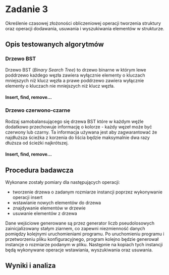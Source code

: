 # Zadanie 3

Określenie czasowej złożoności obliczeniowej operacji tworzenia struktury oraz operacji dodawania, usuwania i
wyszukiwania elementów w strukturze.

## Opis testowanych algorytmów

### Drzewo BST

Drzewo BST (_Binary Search Tree_) to drzewo binarne w którym lewe poddrzewo każdego węzła zawiera wyłącznie elementy o
kluczach mniejszych niż klucz węzła a prawe poddrzewo zawiera wyłącznie elementy o kluczach nie mniejszych niż klucz
węzła.

#### Insert, find, remove...

### Drzewo czerwono-czarne

Rodzaj samobalansującego się drzewa BST które w każdym węźle dodatkowo przechowuje informację o kolorze - każdy węzeł
może być czerwony lub czarny. Ta informacja używana jest aby zagwarantować że najdłuższa ścieżka z korzenia do liścia
będzie maksymalnie dwa razy dłuższa od ścieżki najkrótszej.

#### Insert, find, remove...

## Procedura badawcza

Wykonane zostały pomiary dla następujących operacji:

-   tworzenie drzewa o zadanym rozmiarze instancji poprzez wykonywanie operacji insert
-   wstawianie nowych elementów do drzewa
-   znajdywanie elementów w drzewie
-   usuwanie elementów z drzewa

Dane wejściowe generowane są przez generator liczb pseudolosowych zainicjalizowany stałym ziarnem, co zapewni
niezmienność danych pomiędzy kolejnymi uruchomieniami programu. Po uruchomieniu programu i przetworzeniu pliku
konfiguracyjnego, program kolejno będzie generował instancje o rozmiarze podanym w pliku. Następnie na kopiach tych
instancji będą wykonywane operacje wstawiania, wyszukiwania oraz usuwania.

## Wyniki i analiza

<!-- Quicksort (sortowanie szybkie) jest algorytmem sortowania w miejscu. Polega na rekursywnym wybieraniu spośród kluczy
elementu rozdzielającego (pivota), a następnie dzielenie reszty kluczy na dwie pod-tablice, odpowiednio mniejsze i
większe od pivota.

Pseudokod:

```
def quicksort(A, lo, hi):
    if lo < hi then
        p := partition(A, lo, hi)
        quicksort(A, lo, p - 1)
        quicksort(A, p + 1, hi)

def partition(A, lo, hi):
    pivot := A[hi]
    i := lo
    for j := lo to hi do
        if A[j] < pivot then
            swap A[i] with A[j]
            i := i + 1
    swap A[i] with A[hi]
    return i
```

Implementacja algorytmu opisana w reporcie jest rekurencyjna i zawsze wybiera pivot jako 1szy element tablicy.

![quicksort diagram](img/quicksort_diagram.gif)

### Radix sort

Radix sort (sortowanie pozycyjne) jest rodzajem sortowania które polega na sortowaniu kluczy kolejno względem wartości
ich kolejnych cyfr w danym systemie liczbowym. Sortujemy od najmniej znaczącej cyfry, do najbardziej znaczącej. Do
kolejnych rund sortowania używamy najczęściej algorytmu counting sort (sortowanie przez zliczanie).

Algorytm ten jest bardzo popularny ponieważ jest czymś pomiędzy bucket sort a algorytmami sortowania in-place. Wadą
bucket sort jest to, że musimy znać zakres wartości naszych danych aby dobrze określić ilość i zakres koszy do
sortowania, co wpływa na zużycie pamięci algorytmu. Jednak dzięki parokrotnemu sortowaniu kolejnych cyfr, eliminujemy tą
potrzebę, zakres wartości jest określony przez bazę wybranego systeu liczbowego. Ponadto, odpowiednio dobierając bazę,
mamy bardzo granularną kontrolę nad ilością pamięci wykorzystywaną przez nasz algorytm, co może bardzo przyśpieszyć
sortowanie względem algorytmów o stałym zużyciu pamięci.

Pseudokod:

```
def countingsort(A, n):
    count = array of k+1 zeros
    for x in input do
        count[key(x)] += 1

    total = 0
    for i in 0, 1, ... k do
        count[i], total = total, count[i] + total

    output = array of the same length as input
    for x in input do
        output[count[key(x)]] = x
        count[key(x)] += 1

    return output
```

![radixsort](img/radixsort.png)

Implementacja algorytmu wykorzystuje operacje binarne i podstawy systemów liczbowych będące potęgami liczby 2 aby
zapewnić należytą szybkość działania.

### Rust stdsort

Domyślna stabilna funkcja sortująca z biblioteki standardowej języka Rust. Jej implementacja jest opisana następująco:

> Sorts the slice.
>
> This sort is stable (i.e., does not reorder equal elements) and O(n \* log(n)) worst-case.
>
> When applicable, unstable sorting is preferred because it is generally faster than stable sorting and it doesn't
> allocate auxiliary memory. See sort_unstable.
>
> ### Current implementation
>
> The current algorithm is an adaptive, iterative merge sort inspired by timsort. It is designed to be very fast in
> cases where the slice is nearly sorted, or consists of two or more sorted sequences concatenated one after another.
>
> Also, it allocates temporary storage half the size of self, but for short slices a non-allocating insertion sort is
> used instead.

## Dane wejściowe i wyjściowe

Dane wejściowe generowane są przez generator liczb pseudolosowych zainicjalizowany stałym ziarnem, co zapewni
niezmienność danych pomiędzy kolejnymi uruchomieniami programu. Po uruchomieniu programu i przetworzeniu pliku
konfiguracyjnego, program kolejno będzie generował unikalne instancje względem rozmiaru (np. jeżeli w pliku
konfiguracyjnym mamy dwie instancje o takim samym rozmiarze, to program wygeneruje jedną instancję o takim rozmiarze) do
bufora read-only. Przy wykonywaniu przypadków testowych, wygenerowane instancje będą kopiowane do bufora roboczego na
potrzeby wykonania sortowania.

## Procedura badawcza

Do wykonania pomiarów wykorzystana została biblioteka Criterion-rs. Zapewnia ona narzędzia ułatwiające poprawne
benchmarkowanie kodu i wylicza standardowe zmienne statystyczne, takie jak średnia czy odchylenie standardowe.

Proces pomiaru wygląda następująco:

-   Rozgrzewka - Rutyna jest wykonywana wielokrotnie przez zadany czas by wypełnić i rozgrzać cache procesora i OS
-   Pomiar - Rutyna jest wykonywana wielokrotnie i czasy wykonywania są mierzone i zapisywane
-   Analiza - Mierzone próbki są analizowane i wyliczane są z nich zmienne statystyczne, takie jak średnia czy
    odchylenie standardowe

## Wyniki

![violin plot](rust/target/criterion/reports/sorting/violin.svg)

![comparison plot](rust/target/criterion/reports/sorting/lines.svg)

![reference plot](img/charts.png)

Wyniki pokazują że najwolniejszy jest quicksort, natomiast najszybszy jest radixsort.

### Radixsort

Radixsort okazuje się być najszybszym z porównywanych algorytmów, jednak osiąga to kosztem znacznego zużycia pamięci.

W trakcie działania, radixsort wymaga utworzenia dwóch tablic:

1. Tablica o rozmiarze `N`, do której będziemy przenosić elementy z tablicy wejściowej
2. Tablica o rozmiarze `B - 1`, gdzie `B` to podstawa używanego systemu liczbowego

Podczas gdy tablica nr. 1 jest zależna od wielkości instancji problemu, rozmiar tablicy nr. 2 możemy kontrolować.
Zwiększając podstawę systemu liczbowego, i w konsekwencji, rozmiar tablicy, jesteśmy w stanie wykorzystać spore pokłady
pamięci obecne w nowoczesnych komputerach PC aby posortować wiele liczb relatywnie szybko.

Np. sortując po 16 bitów naraz, tj. przyjmując za podstawę systemu liczbowego `2^16 = 65 536` musimy utworzyć tablicę o
długości 65 536 elementów. Zakładając że jest to tablica typu `int`, cała tablica zajmie wtedy
`65 536 * 4B = 262 144B ~= 262kB`. Możemy wtedy sortować tablice typu `int` wykonując zaledwie dwie pętle, odpowiednio
dla dolnych i górnych 16 bitów, których złożoność obliczeniowa wynosi O(n), tym samym złożoność całego algorytmu wynosi
O(n).

Kiedy używać radixsorta:

-   Kiedy mamy dużo liczb do posortowania, i mamy dużo wolnej pamięci której możemy użyć

Kiedy _nie_ używać radixsorta:

-   Kiedy jest bardzo mało liczb do sortowania (wtedy czas potrzebny na setup, tj. alokację pamięci i spędzony na
    relatywnie większą ilość operacji wykonywanych dla każdego elementu, będzie większy niż czas wykonania jakiegoś
    innego algorytmu z klasy O(n log n), np. quicksort)

-   Kiedy jesteśmy ograniczeni przez pamięć

-   Kiedy na podstawie naszego elementu nie jesteśmy w stanie wyznaczyć klucza jako liczby całkowitej, tzn. nie możemy
    sortować np. liczb zmiennoprzecinkowych.

### Quicksort

Quicksort okazuje się być najwolniejszym z porównywanych algorytmów, wolniejszy nawet od merge sorta z biblioteki
standardowej. Dlaczego? By dowiedzieć się więcej, możemy użyć narzędzia flamegraph, prezentującego stos wywołania
programu w różnych punktach jego wykonania:

![flamegraph](rust/flamegraph.svg)

Jak można zatem się domyślić, prawdopodobne jest iż rekurencyjna implementacja znacząco zwalnia nasz algorytm,
szczególnie dla małych podtablic (ok. 10 elementów), gdzie ilość pracy niezbędna do samego wywołania funkcji jest
większa niż ilość pracy poświęcona na sortowanie. -->
